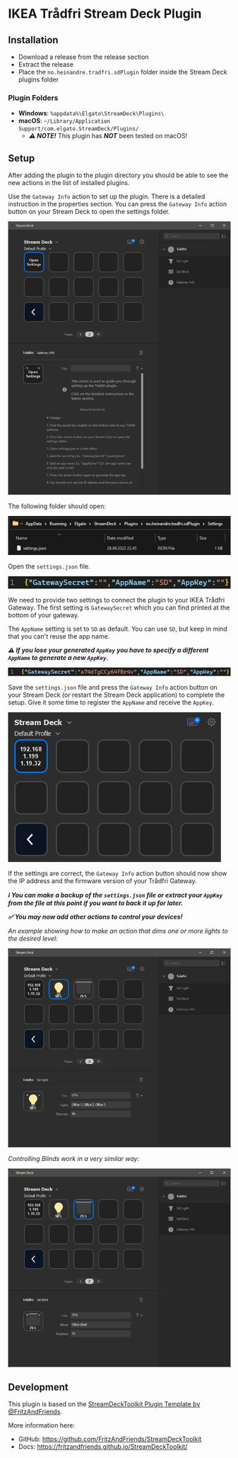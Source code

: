 # IKEA Trådfri Stream Deck Plugin

## Installation

- Download a release from the release section
- Extract the release
- Place the `no.heinandre.tradfri.sdPlugin` folder inside the Stream Deck plugins folder

### Plugin Folders

- **Windows**: `%appdata%\Elgato\StreamDeck\Plugins\`
- **macOS**: `~/Library/Application Support/com.elgato.StreamDeck/Plugins/`
  - ***⚠️ NOTE!*** This plugin has ***NOT*** been tested on macOS!

## Setup

After adding the plugin to the plugin directory you should be able to see the new actions in the list of installed plugins.

Use the `Gateway Info` action to set up the plugin. There is a detailed instruction in the properties section. You can press the `Gateway Info` action button on your Stream Deck to open the settings folder.

![](Screenshots/01.png)

The following folder should open:

![](Screenshots/02.png)

Open the `settings.json` file.

![](Screenshots/03.png)

We need to provide two settings to connect the plugin to your IKEA Trådfri Gateway. The first setting is `GatewaySecret` which you can find printed at the bottom of your gateway.

The `AppName` setting is set to `SD` as default. You can use `SD`, but keep in mind that you can't reuse the app name.

***⚠️ If you lose your generated `AppKey` you have to specify a different `AppName` to generate a new `AppKey`.***

![](Screenshots/04.png)

Save the `settings.json` file and press the `Gateway Info` action button on your Stream Deck (or restart the Stream Deck application) to complete the setup. Give it some time to register the `AppName` and receive the `AppKey`.

![](Screenshots/05.png)

If the settings are correct, the `Gateway Info` action button should now show the IP address and the firmware version of your Trådfri Gateway.

***ℹ️ You can make a backup of the `settings.json` file or extract your `AppKey` from the file at this point if you want to back it up for later.***

***✅ You may now add other actions to control your devices!***

*An example showing how to make an action that dims one or more lights to the desired level:*

![](Screenshots/06.png)

*Controlling Blinds work in a very similar way:*

![](Screenshots/07.png)


## Development

This plugin is based on the [StreamDeckToolkit Plugin Template by @FritzAndFriends](https://github.com/FritzAndFriends/StreamDeckToolkit).

More information here:
- GitHub: https://github.com/FritzAndFriends/StreamDeckToolkit
- Docs: https://fritzandfriends.github.io/StreamDeckToolkit/

